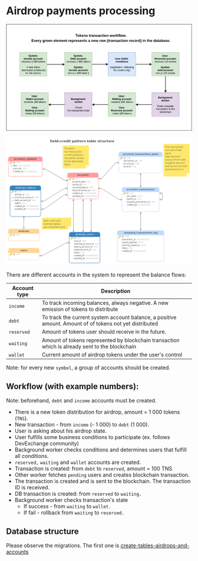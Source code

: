 # Airdrop payments processing

![Airdrop payment transactions](https://raw.githubusercontent.com/UOSnetwork/ucom.backend/master/documentation/jpg/airdrop-payment-transactions.jpg)

![Debt-credit pattern table structure](https://raw.githubusercontent.com/UOSnetwork/ucom.backend/master/documentation/jpg/debt-credit-pattern-table-structure.png)

There are different accounts in the system to represent the balance flows:

Account type | Description
--- | ---
`income` | To track incoming balances, always negative. A new emission of tokens to distribute
`debt` | To track the current system account balance, a positive amount. Amount of of tokens not yet distributed  
`reserved` | Amount of tokens user should receive in the future.
`waiting` | Amount of tokens represented by blockchain transaction which is already sent to the blockchain
`wallet` | Current amount of airdrop tokens under the user's control 

Note: for every new `symbol`, a group of accounts should be created.

## Workflow (with example numbers):

Note: beforehand, `debt` and `income` accounts must be created.

* There is a new token distribution for airdrop, amount = 1 000 tokens (`TNS`). 
* New transaction - from `income` (- 1 000) to `debt` (1 000).
* User is asking about his airdrop state.
* User fulfills some business conditions to participate (ex. follows DevExchange community)
* Background worker checks conditions and determines users that fulfill all conditions.
* `reserved,` `waiting` and `wallet` accounts are created.
* Transaction is created: from `debt` to `reserved`, amount = 100 TNS
* Other worker fetches `pending` users and creates blockchain transaction.
* The transaction is created and is sent to the blockchain. The transaction ID is received.
* DB transaction is created: from `reserved` to `waiting.`
* Background worker checks transaction's state
    * If success - from `waiting` to `wallet.`
    * If fail - rollback from `waiting` to `reserved.`

## Database structure

Please observe the migrations. 
The first one is [create-tables-airdrops-and-accounts](../../migrations_knex_monolith/20190320083713_create-tables-airdrops-and-accounts.js)
